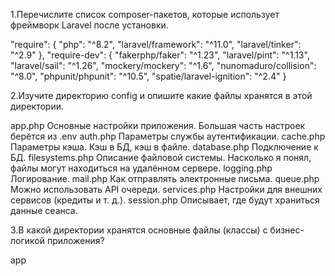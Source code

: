
1.Перечислите список composer-пакетов, которые использует фреймворк Laravel после установки.

"require": {
        "php": "^8.2",
        "laravel/framework": "^11.0",
        "laravel/tinker": "^2.9"
    },
"require-dev": {
        "fakerphp/faker": "^1.23",
        "laravel/pint": "^1.13",
        "laravel/sail": "^1.26",
        "mockery/mockery": "^1.6",
        "nunomaduro/collision": "^8.0",
        "phpunit/phpunit": "^10.5",
        "spatie/laravel-ignition": "^2.4"
}

2.Изучите директорию config и опишите какие файлы хранятся в этой директории.

app.php Основные настройки приложения. Большая часть настроек берётся из .env
auth.php Параметры службы аутентификации.
cache.php Параметры кэша. Кэш в БД, кэш в файле.
database.php Подключение к БД.
filesystems.php Описание файловой системы. Насколько я понял, файлы могут находиться на удалённом сервере.
logging.php Логирование.
mail.php Как отправлять электронные письма.
queue.php Можно использовать API очереди.
services.php Настройки для внешних сервисов (кредиты и т. д.).
session.php Описывает, где будут храниться данные сеанса.

3.В какой директории хранятся основные файлы (классы) с бизнес-логикой приложения?

app